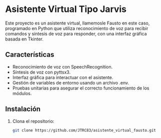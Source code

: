 # Asistente Virtual Tipo Jarvis

Este proyecto es un asistente virtual, llamemosle Fausto en este caso, programado en Python que utiliza reconocimiento de voz para recibir comandos y síntesis de voz para responder, con una interfaz gráfica basada en Tkinter.

## Características
- Reconocimiento de voz con SpeechRecognition.
- Síntesis de voz con pyttsx3.
- Interfaz gráfica para interactuar con el asistente.
- Gestión de variables de entorno usando un archivo .env.
- Pruebas unitarias para asegurar el correcto funcionamiento de los módulos.

## Instalación
1. Clona el repositorio:
   ```bash
   git clone https://github.com/JTRC83/asistente_virtual_fausto.git